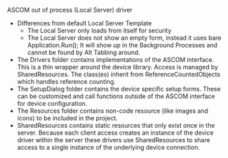 ASCOM out of process (Local Server) driver

* Differences from default Local Server Template
    * The Local Server only loads from itself for security
    * The Local Server does not show an empty form, instead it uses bare Application.Run(); It will show up in the Background Processes and cannot be found by Alt Tabbing around.
* The Drivers folder contains implementations of the ASCOM interface. This is a thin wrapper around the device library. Access is managed by SharedResources. The class(es) inherit from ReferenceCountedObjects which handles reference counting.
* The SetupDialog folder contains the device specific setup forms. These can be customized and call functions outside of the ASCOM interface for device configuration.
* The Resources folder contains non-code resource (like images and icons) to be included in the project.
* SharedResources contains static resources that only exist once in the server. Because each client access creates an instance of the device driver within the server these drivers use SharedResources to share access to a single instance of the underlying device connection.